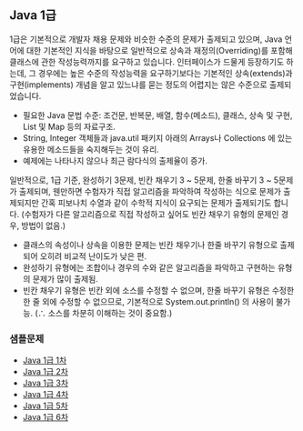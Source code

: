 ## Java 1급

1급은 기본적으로 개발자 채용 문제와 비슷한 수준의 문제가 출제되고 있으며, Java 언어에 대한 기본적인 지식을 바탕으로 일반적으로 상속과 재정의(Overriding)를 포함해
클래스에 관한 작성능력까지를 요구하고 있습니다. 인터페이스가 드물게 등장하기도 하는데, 그 경우에는 높은 수준의 작성능력을 요구하기보다는 기본적인 상속(extends)과 구현(implements) 개념을 알고 있느냐를 묻는 정도의 어렵지는 않은 수준으로 출제되었습니다.

* 필요한 Java 문법 수준: 조건문, 반복문, 배열, 함수(메소드), 클래스, 상속 및 구현, List 및 Map 등의 자료구조.
* String, Integer 객체들과 java.util 패키지 아래의 Arrays나 Collections 에 있는 유용한 메소드들을 숙지해두는 것이 유리.
* 예제에는 나타나지 않으나 최근 람다식의 출제율이 증가.

일반적으로, 1급 기준, 완성하기 3문제, 빈칸 채우기 3 ~ 5문제, 한줄 바꾸기 3 ~ 5문제가 출제되며, 웬만하면 수험자가 직접 알고리즘을 파악하여 작성하는 식으로 문제가 출제되지만
간혹 피보나치 수열과 같이 수학적 지식이 요구되는 문제가 출제되기도 합니다.
(수험자가 다른 알고리즘으로 직접 작성하고 싶어도 빈칸 채우기 유형의 문제인 경우, 방법이 없음.)

* 클래스의 속성이나 상속을 이용한 문제는 빈칸 채우기나 한줄 바꾸기 유형으로 출제되어 오히려 비교적 난이도가 낮은 편.
* 완성하기 유형에는 조합이나 경우의 수와 같은 알고리즘을 파악하고 구현하는 유형의 문제가 많이 출제됨.
* 빈칸 채우기 유형은 빈칸 외에 소스를 수정할 수 없으며, 한줄 바꾸기 유형은 수정한 한 줄 외에 수정할 수 없으므로, 기본적으로 System.out.println() 의 사용이 불가능. (∴ 소스를 차분히 이해하는 것이 중요함.)

### 샘플문제

* [Java 1급 1차](./ex_1st_01/ "Java 1급 1차")
* [Java 1급 2차](./ex_1st_02/ "Java 1급 2차")
* [Java 1급 3차](./ex_1st_03/ "Java 1급 3차")
* [Java 1급 4차](./ex_1st_04/ "Java 1급 4차")
* [Java 1급 5차](./ex_1st_05/ "Java 1급 5차")
* [Java 1급 6차](./ex_1st_06/ "Java 1급 6차")
